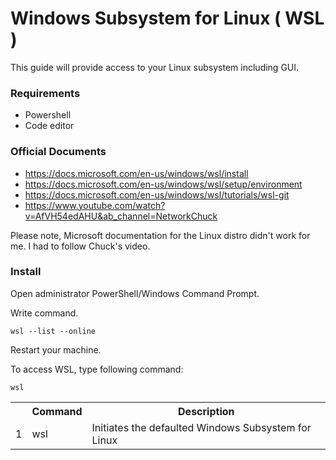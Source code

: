 # Windows Subsystem for Linux ( WSL )
This guide will provide access to your Linux subsystem including GUI.

### Requirements
 - Powershell
 - Code editor

### Official Documents
 - https://docs.microsoft.com/en-us/windows/wsl/install
 - https://docs.microsoft.com/en-us/windows/wsl/setup/environment
 - https://docs.microsoft.com/en-us/windows/wsl/tutorials/wsl-git
 - https://www.youtube.com/watch?v=AfVH54edAHU&ab_channel=NetworkChuck

Please note, Microsoft documentation for the Linux distro didn't work for me.  I had to follow Chuck's video.

### **Install**
Open administrator PowerShell/Windows Command Prompt.
   
Write command.

    wsl --list --online

Restart your machine.

To access WSL, type following command:

    wsl

<table>
    <tr>
        <th></th>
        <th>Command</th>
        <th>Description</th>
    </tr>
    <tr>
        <td>1</td>
        <td>wsl</td>
        <td>Initiates the defaulted Windows Subsystem for Linux</td>
    </tr>
</table>